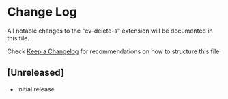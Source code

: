 # Change Log

All notable changes to the "cv-delete-s" extension will be documented in this file.

Check [Keep a Changelog](http://keepachangelog.com/) for recommendations on how to structure this file.

## [Unreleased]

- Initial release